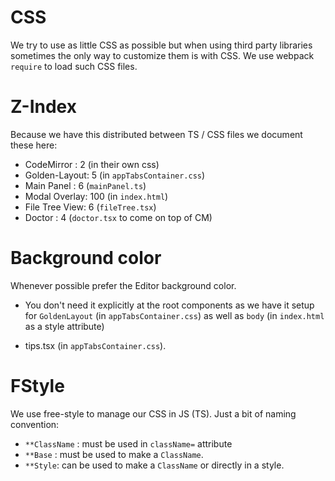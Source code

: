 # CSS

We try to use as little CSS as possible but when using third party libraries sometimes the only way to customize them is with CSS. We use webpack `require` to load such CSS files.

# Z-Index
Because we have this distributed between TS / CSS files we document these here:

* CodeMirror : 2 (in their own css)
* Golden-Layout: 5 (in `appTabsContainer.css`)
* Main Panel : 6 (`mainPanel.ts`)
* Modal Overlay: 100 (in `index.html`)
* File Tree View: 6 (`fileTree.tsx`)
* Doctor : 4 (`doctor.tsx` to come on top of CM)

# Background color
Whenever possible prefer the Editor background color.

* You don't need it explicitly at the root components as we have it setup for `GoldenLayout` (in `appTabsContainer.css`) as well as `body` (in `index.html` as a style attribute)

* tips.tsx (in `appTabsContainer.css`).

# FStyle

We use free-style to manage our CSS in JS (TS). Just a bit of naming convention:

* `**ClassName` : must be used in `className=` attribute
* `**Base` : must be used to make a `ClassName`.
* `**Style`: can be used to make a `ClassName` or directly in a style.
